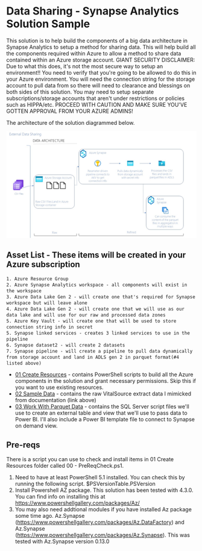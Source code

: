 # Data Sharing - Synapse Analytics Solution Sample 

This solution is to help build the components of a big data architecture in Synapse Analytics to setup a method for sharing data.  This will help build all the components required within Azure to allow a method to share data contained within an Azure storage account.  GIANT SECURITY DISCLAIMER: Due to what this does, it's not the most secure way to setup an environment!!  You need to verify that you're going to be allowed to do this in your Azure environment.  You will need the connection string for the storage account to pull data from so there will need to clearance and blessings on both sides of this solution.  You may need to setup separate subscriptions/storage accounts that aren't under restrictions or policies such as HIPPA/etc.  PROCEED WITH CAUTION AND MAKE SURE YOU'VE GOTTEN APPROVAL FROM YOUR AZURE ADMINS!  
	
The architecture of the solution diagrammed below.  

![alt text](https://github.com/hfoley/EDU/blob/master/images/Hope%20Data%20Share%20Architecture.jpg?raw=true)

## Asset List - These items will be created in your Azure subscription 
	1. Azure Resource Group
	2. Azure Synapse Analytics workspace - all components will exist in the workspace
	3. Azure Data Lake Gen 2 - will create one that's required for Synapse workspace but will leave alone 
	4. Azure Data Lake Gen 2 - will create one that we will use as our data lake and will use for our raw and processed data zones 
    5. Azure Key Vault - will create one that will be used to store connection string info in secret
	5. Synapse linked services - creates 3 linked services to use in the pipeline 
	6. Synapse dataset2 - will create 2 datasets
	7. Synapse pipeline - will create a pipeline to pull data dynamically from storage account and land in ADLS gen 2 in parquet format(#4 listed above)
	
* [01 Create Resources](https://github.com/hfoley/PrecisionLearning/tree/main/01%20Create%20Resources)   - contains PowerShell scripts to build all the Azure components in the solution and grant necessary permissions. Skip this if you want to use existing resources.  
* [02 Sample Data](https://github.com/hfoley/PrecisionLearning/tree/main/02%20Sample%20Data)   - contains the raw VitalSource extract data I mimicked from documentation (link above)
 * [03 Work With Parquet Data](https://github.com/hfoley/PrecisionLearning/tree/main/03%20Work%20With%20Parquet%20Data)  - contains the SQL Server script files we'll use to create an external table and view that we'll use to pass data to Power BI.  I'll also include a Power BI template file to connect to Synapse on demand view.  

## Pre-reqs
There is a script you can use to check and install items in 01 Create Resources folder called 00 - PreReqCheck.ps1.  
1. Need to have at least PowerShell 5.1 installed.  You can check this by running the following script. 
	$PSVersionTable.PSVersion
2. Install Powershell AZ package.  This solution has been tested with 4.3.0.  You can find info on installing this at https://www.powershellgallery.com/packages/Az/
3. You may also need addtional modules if you have installed Az package some time ago.  Az.Synapse (https://www.powershellgallery.com/packages/Az.DataFactory) and Az.Synapse (https://www.powershellgallery.com/packages/Az.Synapse).  This was tested with Az.Synapse version 0.13.0
	







		

	
	


